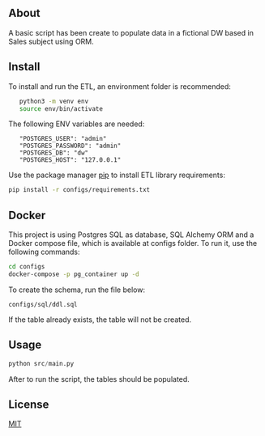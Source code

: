 ## About

A basic script has been create to populate data in a fictional DW based in Sales subject using ORM.

## Install

To install and run the ETL, an environment folder is recommended:

```bash
   python3 -m venv env
   source env/bin/activate
```

The following ENV variables are needed:

```
   "POSTGRES_USER": "admin"
   "POSTGRES_PASSWORD": "admin"
   "POSTGRES_DB": "dw"
   "POSTGRES_HOST": "127.0.0.1"
```

Use the package manager [pip](https://pip.pypa.io/en/stable/) to install ETL library requirements:

```bash
pip install -r configs/requirements.txt
```

## Docker

This project is using Postgres SQL as database, SQL Alchemy ORM and a Docker compose file, which is available at configs folder. To run it, use the following commands:

```bash
cd configs
docker-compose -p pg_container up -d
```

To create the schema, run the file below:

```
configs/sql/ddl.sql
```

If the table already exists, the table will not be created.

## Usage

```python
python src/main.py
```

After to run the script, the tables should be populated.

## License

[MIT](https://choosealicense.com/licenses/mit/)
